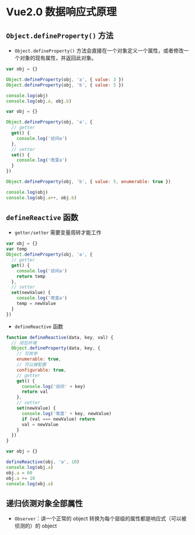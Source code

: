 # Vue2.0 数据响应式原理
## `Object.defineProperty()` 方法
- `Object.defineProperty()` 方法会直接在一个对象定义一个属性，或者修改一个对象的现有属性，并返回此对象。
```js
var obj = {}

Object.defineProperty(obj, 'a', { value: 3 })
Object.defineProperty(obj, 'b', { value: 5 })

console.log(obj)
console.log(obj.a, obj.b)
```
```js
var obj = {}

Object.defineProperty(obj, 'a', {
  // getter
  get() {
    console.log('访问a')
  },
  // setter
  set() {
    console.log('改变a')
  }
})

Object.defineProperty(obj, 'b', { value: 5, enumerable: true })

console.log(obj)
console.log(obj.a++, obj.b)
```
## `defineReactive` 函数
- `getter/setter` 需要变量周转才能工作
```js
var obj = {}
var temp
Object.defineProperty(obj, 'a', {
  // getter
  get() {
    console.log('访问a')
    return temp
  },
  // setter
  set(newValue) {
    console.log('改变a')
    temp = newValue
  }
})
```
- `defineReactive` 函数
```js
function defineReactive(data, key, val) {
  // 闭包环境
  Object.defineProperty(data, key, {
    // 可枚举
    enumerable: true,
    // 可以被配置
    configurable: true,
    // getter
    get() {
      console.log('访问' + key)
      return val
    },
    // setter
    set(newValue) {
      console.log('改变' + key, newValue)
      if (val === newValue) return
      val = newValue
    }
  })
}

var obj = {}

defineReactive(obj, 'a', 10)
console.log(obj.a)
obj.a = 60
obj.a += 10
console.log(obj.a)
```
## 递归侦测对象全部属性
- `Observer`：讲一个正常的 object 转换为每个层级的属性都是响应式（可以被侦测的）的 object